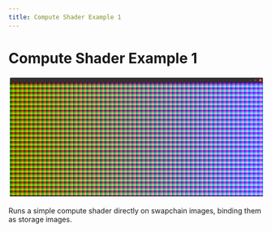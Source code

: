```yaml
---
title: Compute Shader Example 1
---
```


# Compute Shader Example 1

![Screenshot](screenshot.png)

Runs a simple compute shader directly on swapchain images, binding them as
storage images.
